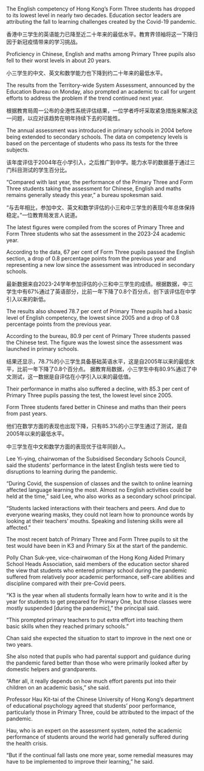 The English competency of Hong Kong’s Form Three students has dropped to its lowest level in nearly two decades. Education sector leaders are attributing the fall to learning challenges created by the Covid-19 pandemic.

香港中三学生的英语能力已降至近二十年来的最低水平。教育界领袖将这一下降归因于新冠疫情带来的学习挑战。

Proficiency in Chinese, English and maths among Primary Three pupils also fell to their worst levels in about 20 years.

小三学生的中文、英文和数学能力也下降到约二十年来的最低水平。

The results from the Territory-wide System Assessment, announced by the Education Bureau on Monday, also prompted an academic to call for urgent efforts to address the problem if the trend continued next year.

根据教育局周一公布的全港性系统评估结果，一位学者呼吁采取紧急措施来解决这一问题，以应对该趋势在明年持续下去的可能性。

The annual assessment was introduced in primary schools in 2004 before being extended to secondary schools. The data on competency levels is based on the percentage of students who pass its tests for the three subjects.

该年度评估于2004年在小学引入，之后推广到中学。能力水平的数据基于通过三门科目测试的学生百分比。

“Compared with last year, the performance of the Primary Three and Form Three students taking the assessment for Chinese, English and maths remains generally steady this year,” a bureau spokesman said.

“与去年相比，参加中文、英文和数学评估的小三和中三学生的表现今年总体保持稳定。”一位教育局发言人说道。

The latest figures were compiled from the scores of Primary Three and Form Three students who sat the assessment in the 2023-24 academic year.

According to the data, 67 per cent of Form Three pupils passed the English section, a drop of 0.8 percentage points from the previous year and representing a new low since the assessment was introduced in secondary schools.

最新数据来自2023-24学年参加评估的小三和中三学生的成绩。根据数据，中三学生中有67%通过了英语部分，比前一年下降了0.8个百分点，创下该评估在中学引入以来的新低。

The results also showed 78.7 per cent of Primary Three pupils had a basic level of English competency, the lowest since 2005 and a drop of 0.8 percentage points from the previous year.

According to the bureau, 80.9 per cent of Primary Three students passed the Chinese test. The figure was the lowest since the assessment was launched in primary schools.

结果还显示，78.7%的小三学生具备基础英语水平，这是自2005年以来的最低水平，比前一年下降了0.8个百分点。
据教育局数据，小三学生中有80.9%通过了中文测试，这一数据是自评估在小学引入以来的最低值。

Their performance in maths also suffered a decline, with 85.3 per cent of Primary Three pupils passing the test, the lowest level since 2005.

Form Three students fared better in Chinese and maths than their peers from past years.

他们在数学方面的表现也出现下降，只有85.3%的小三学生通过了测试，是自2005年以来的最低水平。

中三学生在中文和数学方面的表现优于往年同龄人。

Lee Yi-ying, chairwoman of the Subsidised Secondary Schools Council, said the students’ performance in the latest English tests were tied to disruptions to learning during the pandemic.

“During Covid, the suspension of classes and the switch to online learning affected language learning the most. Almost no English activities could be held at the time,” said Lee, who also works as a secondary school principal.

“Students lacked interactions with their teachers and peers. And due to everyone wearing masks, they could not learn how to pronounce words by looking at their teachers’ mouths. Speaking and listening skills were all affected.”

The most recent batch of Primary Three and Form Three pupils to sit the test would have been in K3 and Primary Six at the start of the pandemic.

Polly Chan Suk-yee, vice-chairwoman of the Hong Kong Aided Primary School Heads Association, said members of the education sector shared the view that students who entered primary school during the pandemic suffered from relatively poor academic performance, self-care abilities and discipline compared with their pre-Covid peers.

“K3 is the year when all students formally learn how to write and it is the year for students to get prepared for Primary One, but those classes were mostly suspended [during the pandemic],” the principal said.

“This prompted primary teachers to put extra effort into teaching them basic skills when they reached primary schools.”

Chan said she expected the situation to start to improve in the next one or two years.

She also noted that pupils who had parental support and guidance during the pandemic fared better than those who were primarily looked after by domestic helpers and grandparents.

“After all, it really depends on how much effort parents put into their children on an academic basis,” she said.

Professor Hau Kit-tai of the Chinese University of Hong Kong’s department of educational psychology agreed that students’ poor performance, particularly those in Primary Three, could be attributed to the impact of the pandemic.

Hau, who is an expert on the assessment system, noted the academic performance of students around the world had generally suffered during the health crisis.

“But if the continual fall lasts one more year, some remedial measures may have to be implemented to improve their learning,” he said.